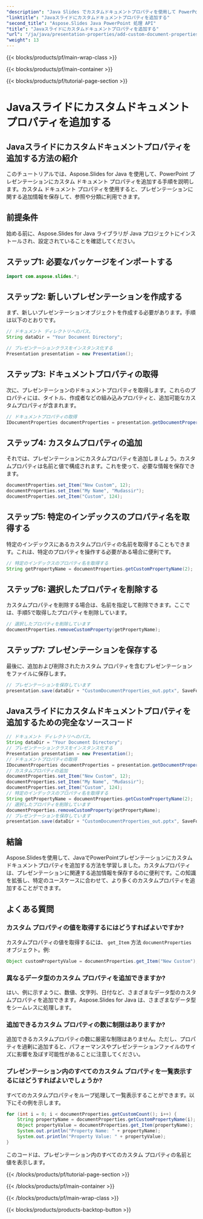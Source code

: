 ```yaml
---
"description": "Java Slides でカスタムドキュメントプロパティを使用して PowerPoint プレゼンテーションを強化する方法を学びましょう。Aspose.Slides for Java を使用したコード例を交えたステップバイステップガイドです。"
"linktitle": "Javaスライドにカスタムドキュメントプロパティを追加する"
"second_title": "Aspose.Slides Java PowerPoint 処理 API"
"title": "Javaスライドにカスタムドキュメントプロパティを追加する"
"url": "/ja/java/presentation-properties/add-custom-document-properties-in-java-slides/"
"weight": 13
---
```


{{< blocks/products/pf/main-wrap-class >}}

{{< blocks/products/pf/main-container >}}

{{< blocks/products/pf/tutorial-page-section >}}

# Javaスライドにカスタムドキュメントプロパティを追加する


## Javaスライドにカスタムドキュメントプロパティを追加する方法の紹介

このチュートリアルでは、Aspose.Slides for Java を使用して、PowerPoint プレゼンテーションにカスタム ドキュメント プロパティを追加する手順を説明します。カスタム ドキュメント プロパティを使用すると、プレゼンテーションに関する追加情報を保存して、参照や分類に利用できます。

## 前提条件

始める前に、Aspose.Slides for Java ライブラリが Java プロジェクトにインストールされ、設定されていることを確認してください。

## ステップ1: 必要なパッケージをインポートする

```java
import com.aspose.slides.*;
```

## ステップ2: 新しいプレゼンテーションを作成する

まず、新しいプレゼンテーションオブジェクトを作成する必要があります。手順は以下のとおりです。

```java
// ドキュメント ディレクトリへのパス。
String dataDir = "Your Document Directory";

// プレゼンテーションクラスをインスタンス化する
Presentation presentation = new Presentation();
```

## ステップ3: ドキュメントプロパティの取得

次に、プレゼンテーションのドキュメントプロパティを取得します。これらのプロパティには、タイトル、作成者などの組み込みプロパティと、追加可能なカスタムプロパティが含まれます。

```java
// ドキュメントプロパティの取得
IDocumentProperties documentProperties = presentation.getDocumentProperties();
```

## ステップ4: カスタムプロパティの追加

それでは、プレゼンテーションにカスタムプロパティを追加しましょう。カスタムプロパティは名前と値で構成されます。これを使って、必要な情報を保存できます。

```java
documentProperties.set_Item("New Custom", 12);
documentProperties.set_Item("My Name", "Mudassir");
documentProperties.set_Item("Custom", 124);
```

## ステップ5: 特定のインデックスのプロパティ名を取得する

特定のインデックスにあるカスタムプロパティの名前を取得することもできます。これは、特定のプロパティを操作する必要がある場合に便利です。

```java
// 特定のインデックスのプロパティ名を取得する
String getPropertyName = documentProperties.getCustomPropertyName(2);
```

## ステップ6: 選択したプロパティを削除する

カスタムプロパティを削除する場合は、名前を指定して削除できます。ここでは、手順5で取得したプロパティを削除しています。

```java
// 選択したプロパティを削除しています
documentProperties.removeCustomProperty(getPropertyName);
```

## ステップ7: プレゼンテーションを保存する

最後に、追加および削除されたカスタム プロパティを含むプレゼンテーションをファイルに保存します。

```java
// プレゼンテーションを保存しています
presentation.save(dataDir + "CustomDocumentProperties_out.pptx", SaveFormat.Pptx);
```

## Javaスライドにカスタムドキュメントプロパティを追加するための完全なソースコード

```java
// ドキュメント ディレクトリへのパス。
String dataDir = "Your Document Directory";
// プレゼンテーションクラスをインスタンス化する
Presentation presentation = new Presentation();
// ドキュメントプロパティの取得
IDocumentProperties documentProperties = presentation.getDocumentProperties();
// カスタムプロパティの追加
documentProperties.set_Item("New Custom", 12);
documentProperties.set_Item("My Name", "Mudassir");
documentProperties.set_Item("Custom", 124);
// 特定のインデックスのプロパティ名を取得する
String getPropertyName = documentProperties.getCustomPropertyName(2);
// 選択したプロパティを削除しています
documentProperties.removeCustomProperty(getPropertyName);
// プレゼンテーションを保存しています
presentation.save(dataDir + "CustomDocumentProperties_out.pptx", SaveFormat.Pptx);
```

## 結論

Aspose.Slidesを使用して、JavaでPowerPointプレゼンテーションにカスタムドキュメントプロパティを追加する方法を学習しました。カスタムプロパティは、プレゼンテーションに関連する追加情報を保存するのに便利です。この知識を拡張し、特定のユースケースに合わせて、より多くのカスタムプロパティを追加することができます。

## よくある質問

### カスタム プロパティの値を取得するにはどうすればよいですか?

カスタムプロパティの値を取得するには、 `get_Item` 方法 `documentProperties` オブジェクト。例:

```java
Object customPropertyValue = documentProperties.get_Item("New Custom");
```

### 異なるデータ型のカスタム プロパティを追加できますか?

はい、例に示すように、数値、文字列、日付など、さまざまなデータ型のカスタムプロパティを追加できます。Aspose.Slides for Java は、さまざまなデータ型をシームレスに処理します。

### 追加できるカスタム プロパティの数に制限はありますか?

追加できるカスタムプロパティの数に厳密な制限はありません。ただし、プロパティを過剰に追加すると、パフォーマンスやプレゼンテーションファイルのサイズに影響を及ぼす可能性があることに注意してください。

### プレゼンテーション内のすべてのカスタム プロパティを一覧表示するにはどうすればよいでしょうか?

すべてのカスタムプロパティをループ処理して一覧表示することができます。以下にその例を示します。

```java
for (int i = 0; i < documentProperties.getCustomCount(); i++) {
    String propertyName = documentProperties.getCustomPropertyName(i);
    Object propertyValue = documentProperties.get_Item(propertyName);
    System.out.println("Property Name: " + propertyName);
    System.out.println("Property Value: " + propertyValue);
}
```

このコードは、プレゼンテーション内のすべてのカスタム プロパティの名前と値を表示します。

{{< /blocks/products/pf/tutorial-page-section >}}

{{< /blocks/products/pf/main-container >}}

{{< /blocks/products/pf/main-wrap-class >}}

{{< blocks/products/products-backtop-button >}}